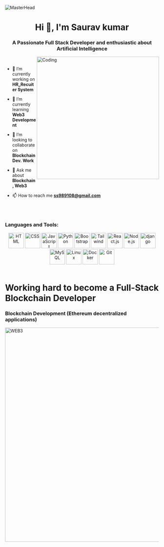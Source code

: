 ![MasterHead](https://feature.undp.org/beyond-bitcoin/assets/hxFnAcINBZ/block2.gif)
<h1 align="center">Hi 👋, I'm Saurav kumar</h1>
<h3 align="center">A Passionate Full Stack Developer and enthusiastic about Artificial Intelligence</h3>
<img align="right" alt="Coding" width="400" src="https://camo.githubusercontent.com/e20822b4282c07ffd010cd05f855a6561d3b62358ca9e607e4901288dd748fcb/68747470733a2f2f63646e2e6472696262626c652e636f6d2f75736572732f323133313939332f73637265656e73686f74732f343934383733362f74686f75676874776f726b732d6769665f6472696262626c652e676966">

<br />

- 🔭 I’m currently working on **HR_Recuiter System**

- 🌱 I’m currently learning **Web3 Development**

- 👯 I’m looking to collaborate on **Blockchain Dev. Work**

- 💬 Ask me about **Blockchain, Web3**

- 📫 How to reach me **ss989108@gmail.com**

<p align="left">
</p>


<br />
<br />
<h3 align="left">Languages and Tools:</h3>
<div style="display:inline_block" align="center">
    <img src="https://cdn.iconscout.com/icon/free/png-128/html-3628838-3030115.png" alt="HTML" width="50" height="50">
    <img src="https://cdn.iconscout.com/icon/free/png-256/css-alt-3628710-3029935.png" alt="CSS" width="50" height="50">
    <img src="https://cdn.iconscout.com/icon/free/png-256/javascript-3628858-3029998.png" alt="JavaScript" width="50" height="50">
    <img src="https://cdn.iconscout.com/icon/free/png-128/python-3628999-3030224.png" alt="Python" width="50" height="50">
    <img src="https://cdn.iconscout.com/icon/free/png-128/bootstrap-3628663-3029888.png" alt="Bootstrap" width="50" height="50">
    <img src="https://cdn.iconscout.com/icon/free/png-128/tailwind-css-5285308-4406745.png" alt="Tailwind" width="50" height="50">
    <img src="https://cdn.iconscout.com/icon/free/png-128/react-3-1175109.png" alt="React.js" width="50" height="50">
    <img src="https://cdn.iconscout.com/icon/free/png-128/node-js-3628954-3030179.png" alt="Node.js" width="50" height="50">
    <img src="https://cdn.iconscout.com/icon/free/png-128/django-3628732-3029957.png" alt="django" width="50" height="50">
    <img src="https://cdn.iconscout.com/icon/free/png-128/mysql-4-226026.png" alt="MySQL" width="50" height="50">
    <img src="https://cdn.iconscout.com/icon/free/png-128/linux-3521549-2944967.png" alt="Linux" width="50" height="50">
    <img src="https://cdn.iconscout.com/icon/free/png-128/docker-13-1175230.png" alt="Docker" width="50" height="50">
    <img src="https://cdn.iconscout.com/icon/free/png-128/git-225996.png" alt="Git" width="50" height="50">
</div>
<br>

# Working hard to become a Full-Stack Blockchain Developer  

### Blockchain Development (Ethereum decentralized applications)

<img align="center" alt="WEB3" src="https://i0.wp.com/bitcoinke.io/wp-content/uploads/2022/01/Web-3.0-GIF-2.gif" width="700">



